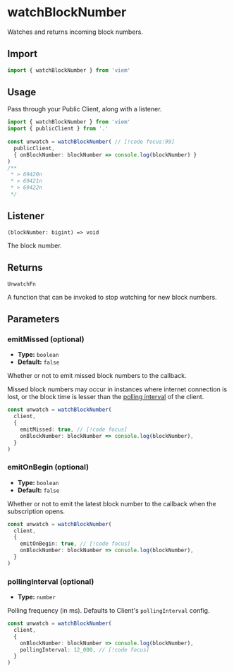 # watchBlockNumber

Watches and returns incoming block numbers.

## Import

```ts
import { watchBlockNumber } from 'viem'
```

## Usage

Pass through your Public Client, along with a listener.

```ts
import { watchBlockNumber } from 'viem'
import { publicClient } from '.'
 
const unwatch = watchBlockNumber( // [!code focus:99]
  publicClient,
  { onBlockNumber: blockNumber => console.log(blockNumber) }
)
/**
 * > 69420n
 * > 69421n
 * > 69422n
 */
```

## Listener

`(blockNumber: bigint) => void`

The block number.

## Returns

`UnwatchFn`

A function that can be invoked to stop watching for new block numbers.

## Parameters

### emitMissed (optional)

- **Type:** `boolean`
- **Default:** `false`

Whether or not to emit missed block numbers to the callback. 

Missed block numbers may occur in instances where internet connection is lost, or the block time is lesser than the [polling interval](/docs/clients/public.html#pollinginterval-optional) of the client.

```ts
const unwatch = watchBlockNumber(
  client,
  { 
    emitMissed: true, // [!code focus]
    onBlockNumber: blockNumber => console.log(blockNumber),
  }
)
```

### emitOnBegin (optional)

- **Type:** `boolean`
- **Default:** `false`

Whether or not to emit the latest block number to the callback when the subscription opens.

```ts
const unwatch = watchBlockNumber(
  client,
  { 
    emitOnBegin: true, // [!code focus]
    onBlockNumber: blockNumber => console.log(blockNumber),
  }
)
```

### pollingInterval (optional)

- **Type:** `number`

Polling frequency (in ms). Defaults to Client's `pollingInterval` config.

```ts
const unwatch = watchBlockNumber(
  client,
  { 
    onBlockNumber: blockNumber => console.log(blockNumber),
    pollingInterval: 12_000, // [!code focus]
  }
)
```
